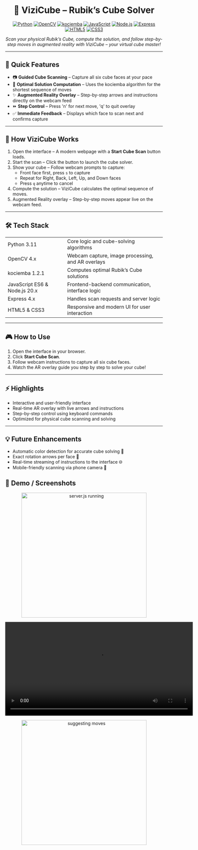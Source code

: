 <h1 align="center">🧩 ViziCube – Rubik’s Cube Solver</h1>

<p align="center">
  <a href="https://www.python.org/"><img src="https://img.shields.io/badge/Python-3.11-blue" alt="Python"></a>
  <a href="https://opencv.org/"><img src="https://img.shields.io/badge/OpenCV-4.x-brightgreen" alt="OpenCV"></a>
  <a href="https://pypi.org/project/kociemba/"><img src="https://img.shields.io/badge/kociemba-1.2.1-orange" alt="kociemba"></a>
  <a href="https://developer.mozilla.org/en-US/docs/Web/JavaScript"><img src="https://img.shields.io/badge/JavaScript-ES6-yellow" alt="JavaScript"></a>
  <a href="https://nodejs.org/"><img src="https://img.shields.io/badge/Node.js-LTS-green" alt="Node.js"></a>
  <a href="https://expressjs.com/"><img src="https://img.shields.io/badge/Express-4.x-lightblue" alt="Express"></a>
  <a href="https://developer.mozilla.org/en-US/docs/Web/Guide/HTML/HTML5"><img src="https://img.shields.io/badge/HTML5-red" alt="HTML5"></a>
  <a href="https://developer.mozilla.org/en-US/docs/Web/CSS"><img src="https://img.shields.io/badge/CSS3-blueviolet" alt="CSS3"></a>
</p>

<p align="center">
  <em>Scan your physical Rubik’s Cube, compute the solution, and follow step-by-step moves in augmented reality with ViziCube – your virtual cube master!</em>
</p>

---

<h2>🎯 Quick Features</h2>

<ul>
  <li>📷 <b>Guided Cube Scanning</b> – Capture all six cube faces at your pace</li>
  <li>🧠 <b>Optimal Solution Computation</b> – Uses the kociemba algorithm for the shortest sequence of moves</li>
  <li>✨ <b>Augmented Reality Overlay</b> – Step-by-step arrows and instructions directly on the webcam feed</li>
  <li>⏩ <b>Step Control</b> – Press 'n' for next move, 'q' to quit overlay</li>
  <li>✅ <b>Immediate Feedback</b> – Displays which face to scan next and confirms capture</li>
</ul>

---

<h2>🚀 How ViziCube Works</h2>

<ol>
  <li>Open the interface – A modern webpage with a <b>Start Cube Scan</b> button loads.</li>
  <li>Start the scan – Click the button to launch the cube solver.</li>
  <li>Show your cube – Follow webcam prompts to capture:
    <ul>
      <li>Front face first, press <code>s</code> to capture</li>
      <li>Repeat for Right, Back, Left, Up, and Down faces</li>
      <li>Press <code>q</code> anytime to cancel</li>
    </ul>
  </li>
  <li>Compute the solution – ViziCube calculates the optimal sequence of moves.</li>
  <li>Augmented Reality overlay – Step-by-step moves appear live on the webcam feed.</li>
</ol>

---

<h2>🛠️ Tech Stack</h2>

<table>
  <tr>
    <td>Python 3.11</td>
    <td>Core logic and cube-solving algorithms</td>
  </tr>
  <tr>
    <td>OpenCV 4.x</td>
    <td>Webcam capture, image processing, and AR overlays</td>
  </tr>
  <tr>
    <td>kociemba 1.2.1</td>
    <td>Computes optimal Rubik’s Cube solutions</td>
  </tr>
  <tr>
    <td>JavaScript ES6 & Node.js 20.x</td>
    <td>Frontend-backend communication, interface logic</td>
  </tr>
  <tr>
    <td>Express 4.x</td>
    <td>Handles scan requests and server logic</td>
  </tr>
  <tr>
    <td>HTML5 & CSS3</td>
    <td>Responsive and modern UI for user interaction</td>
  </tr>
</table>

---

<h2>🎮 How to Use</h2>

<ol>
  <li>Open the interface in your browser.</li>
  <li>Click <b>Start Cube Scan</b>.</li>
  <li>Follow webcam instructions to capture all six cube faces.</li>
  <li>Watch the AR overlay guide you step by step to solve your cube!</li>
</ol>

---

<h2>⚡ Highlights</h2>

<ul>
  <li>Interactive and user-friendly interface</li>
  <li>Real-time AR overlay with live arrows and instructions</li>
  <li>Step-by-step control using keyboard commands</li>
  <li>Optimized for physical cube scanning and solving</li>
</ul>

---

<h2>💡 Future Enhancements</h2>

<ul>
  <li>Automatic color detection for accurate cube solving 🎨</li>
  <li>Exact rotation arrows per face 🔄</li>
  <li>Real-time streaming of instructions to the interface 🌐</li>
  <li>Mobile-friendly scanning via phone camera 📱</li>
</ul>

<h2>🎉 Demo / Screenshots</h2>

<p align="center">
  <!-- Image Example -->
  <img src="server.js running.png" alt="server.js running" width="400">
</p>

<p align="center">
  <!-- Video Example -->
  <video width="600" controls>
    <source src="live server running.mp4" type="video/mp4">
  </video>
</p>

<p align="center">
  <!-- Image Example -->
  <img src="suggesting moves.png" alt="suggesting moves" width="400">
</p>
